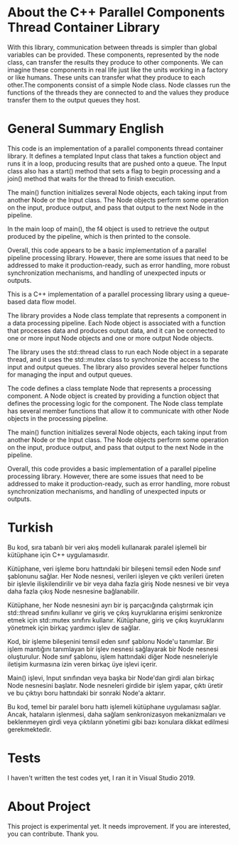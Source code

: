 # About the C++ Parallel Components Thread Container Library
With this library, communication between threads is simpler than global variables can be provided.
These components, represented by the node class, can transfer the results they produce to other components.
We can imagine these components in real life just like the units working in a factory or like humans.
These units can transfer what they produce to each other.The components consist of a simple Node class.
Node classes run the functions of the threads they are connected to and the values they produce
transfer them to the output queues they host.


# General Summary English
This code is  an implementation of a parallel components thread container library. It defines a templated Input class that takes a function object and runs it in a loop, producing results that are pushed onto a queue. The Input class also has a start() method that sets a flag to begin processing and a join() method that waits for the thread to finish execution.

The main() function initializes several Node objects, each taking input from another Node or the Input class. The Node objects perform some operation on the input, produce output, and pass that output to the next Node in the pipeline.

In the main loop of main(), the f4 object is used to retrieve the output produced by the pipeline, which is then printed to the console.

Overall, this code appears to be a basic implementation of a parallel pipeline processing library. However, there are some issues that need to be addressed to make it production-ready, such as error handling, more robust synchronization mechanisms, and handling of unexpected inputs or outputs.

This is a C++ implementation of a parallel processing library using a queue-based data flow model.

The library provides a Node class template that represents a component in a data processing pipeline. Each Node object is associated with a function that processes data and produces output data, and it can be connected to one or more input Node objects and one or more output Node objects.

The library uses the std::thread class to run each Node object in a separate thread, and it uses the std::mutex class to synchronize the access to the input and output queues. The library also provides several helper functions for managing the input and output queues.

The code defines a class template Node that represents a processing component. A Node object is created by providing a function object that defines the processing logic for the component. The Node class template has several member functions that allow it to communicate with other Node objects in the processing pipeline.

The main() function initializes several Node objects, each taking input from another Node or the Input class. The Node objects perform some operation on the input, produce output, and pass that output to the next Node in the pipeline.

Overall, this code provides a basic implementation of a parallel pipeline processing library. However, there are some issues that need to be addressed to make it production-ready, such as error handling, more robust synchronization mechanisms, and handling of unexpected inputs or outputs.

# Turkish
Bu kod, sıra tabanlı bir veri akış modeli kullanarak paralel işlemeli bir kütüphane için C++ uygulamasıdır.

Kütüphane, veri işleme boru hattındaki bir bileşeni temsil eden Node sınıf şablonunu sağlar. Her Node nesnesi, verileri işleyen ve çıktı verileri üreten bir işlevle ilişkilendirilir ve bir veya daha fazla giriş Node nesnesi ve bir veya daha fazla çıkış Node nesnesine bağlanabilir.

Kütüphane, her Node nesnesini ayrı bir iş parçacığında çalıştırmak için std::thread sınıfını kullanır ve giriş ve çıkış kuyruklarına erişimi senkronize etmek için std::mutex sınıfını kullanır. Kütüphane, giriş ve çıkış kuyruklarını yönetmek için birkaç yardımcı işlev de sağlar.

Kod, bir işleme bileşenini temsil eden sınıf şablonu Node'u tanımlar. Bir işlem mantığını tanımlayan bir işlev nesnesi sağlayarak bir Node nesnesi oluşturulur. Node sınıf şablonu, işlem hattındaki diğer Node nesneleriyle iletişim kurmasına izin veren birkaç üye işlevi içerir.

Main() işlevi, Input sınıfından veya başka bir Node'dan girdi alan birkaç Node nesnesini başlatır. Node nesneleri girdide bir işlem yapar, çıktı üretir ve bu çıktıyı boru hattındaki bir sonraki Node'a aktarır.

Bu kod, temel bir paralel boru hattı işlemeli kütüphane uygulaması sağlar. Ancak, hataların işlenmesi, daha sağlam senkronizasyon mekanizmaları ve beklenmeyen girdi veya çıktıların yönetimi gibi bazı konulara dikkat edilmesi gerekmektedir.

# Tests

I haven't written the test codes yet, I ran it in Visual Studio 2019.

# About Project
This project is experimental yet. It needs improvement. If you are interested, you can contribute. Thank you.
